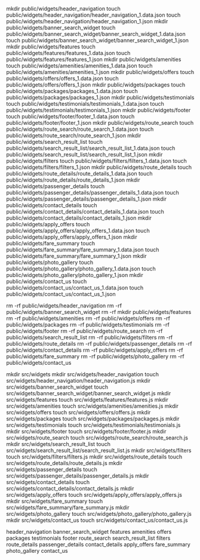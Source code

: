 mkdir public/widgets/header_navigation
touch public/widgets/header_navigation/header_navigation_1.data.json
touch public/widgets/header_navigation/header_navigation_1.json
mkdir public/widgets/banner_search_widget
touch public/widgets/banner_search_widget/banner_search_widget_1.data.json
touch public/widgets/banner_search_widget/banner_search_widget_1.json
mkdir public/widgets/features
touch public/widgets/features/features_1.data.json
touch public/widgets/features/features_1.json
mkdir public/widgets/amenities
touch public/widgets/amenities/amenities_1.data.json
touch public/widgets/amenities/amenities_1.json
mkdir public/widgets/offers
touch public/widgets/offers/offers_1.data.json
touch public/widgets/offers/offers_1.json
mkdir public/widgets/packages
touch public/widgets/packages/packages_1.data.json
touch public/widgets/packages/packages_1.json
mkdir public/widgets/testimonials
touch public/widgets/testimonials/testimonials_1.data.json
touch public/widgets/testimonials/testimonials_1.json
mkdir public/widgets/footer
touch public/widgets/footer/footer_1.data.json
touch public/widgets/footer/footer_1.json
mkdir public/widgets/route_search
touch public/widgets/route_search/route_search_1.data.json
touch public/widgets/route_search/route_search_1.json
mkdir public/widgets/search_result_list
touch public/widgets/search_result_list/search_result_list_1.data.json
touch public/widgets/search_result_list/search_result_list_1.json
mkdir public/widgets/filters
touch public/widgets/filters/filters_1.data.json
touch public/widgets/filters/filters_1.json
mkdir public/widgets/route_details
touch public/widgets/route_details/route_details_1.data.json
touch public/widgets/route_details/route_details_1.json
mkdir public/widgets/passenger_details
touch public/widgets/passenger_details/passenger_details_1.data.json
touch public/widgets/passenger_details/passenger_details_1.json
mkdir public/widgets/contact_details
touch public/widgets/contact_details/contact_details_1.data.json
touch public/widgets/contact_details/contact_details_1.json
mkdir public/widgets/apply_offers
touch public/widgets/apply_offers/apply_offers_1.data.json
touch public/widgets/apply_offers/apply_offers_1.json
mkdir public/widgets/fare_summary
touch public/widgets/fare_summary/fare_summary_1.data.json
touch public/widgets/fare_summary/fare_summary_1.json
mkdir public/widgets/photo_gallery
touch public/widgets/photo_gallery/photo_gallery_1.data.json
touch public/widgets/photo_gallery/photo_gallery_1.json
mkdir public/widgets/contact_us
touch public/widgets/contact_us/contact_us_1.data.json
touch public/widgets/contact_us/contact_us_1.json

rm -rf public/widgets/header_navigation
rm -rf public/widgets/banner_search_widget
rm -rf mkdir public/widgets/features
rm -rf public/widgets/amenities
rm -rf public/widgets/offers
rm -rf public/widgets/packages
rm -rf public/widgets/testimonials
rm -rf public/widgets/footer
rm -rf public/widgets/route_search
rm -rf public/widgets/search_result_list
rm -rf public/widgets/filters
rm -rf public/widgets/route_details
rm -rf public/widgets/passenger_details
rm -rf public/widgets/contact_details
rm -rf public/widgets/apply_offers
rm -rf public/widgets/fare_summary
rm -rf public/widgets/photo_gallery
rm -rf public/widgets/contact_us

mkdir src/widgets
mkdir src/widgets/header_navigation
touch src/widgets/header_navigation/header_navigation.js
mkdir src/widgets/banner_search_widget
touch src/widgets/banner_search_widget/banner_search_widget.js
mkdir src/widgets/features
touch src/widgets/features/features.js
mkdir src/widgets/amenities
touch src/widgets/amenities/amenities.js
mkdir src/widgets/offers
touch src/widgets/offers/offers.js
mkdir src/widgets/packages
touch src/widgets/packages/packages.js
mkdir src/widgets/testimonials
touch src/widgets/testimonials/testimonials.js
mkdir src/widgets/footer
touch src/widgets/footer/footer.js
mkdir src/widgets/route_search
touch src/widgets/route_search/route_search.js
mkdir src/widgets/search_result_list
touch src/widgets/search_result_list/search_result_list.js
mkdir src/widgets/filters
touch src/widgets/filters/filters.js
mkdir src/widgets/route_details
touch src/widgets/route_details/route_details.js
mkdir src/widgets/passenger_details
touch src/widgets/passenger_details/passenger_details.js
mkdir src/widgets/contact_details
touch src/widgets/contact_details/contact_details.js
mkdir src/widgets/apply_offers
touch src/widgets/apply_offers/apply_offers.js
mkdir src/widgets/fare_summary
touch src/widgets/fare_summary/fare_summary.js
mkdir src/widgets/photo_gallery
touch src/widgets/photo_gallery/photo_gallery.js
mkdir src/widgets/contact_us
touch src/widgets/contact_us/contact_us.js

header_navigation
banner_search_widget
features
amenities
offers
packages
testimonials
footer
route_search
search_result_list
filters
route_details
passenger_details
contact_details
apply_offers
fare_summary
photo_gallery
contact_us
